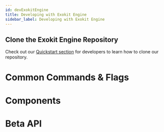 ```yaml
---
id: devExokitEngine
title: Developing with Exokit Engine
sidebar_label: Developing with Exokit Engine
---
```


## Clone the Exokit Engine Repository
Check out our [Quickstart section](devsetup.md) for developers to learn how to clone our repository.

# Common Commands & Flags
# Components
# Beta API

